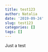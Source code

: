 ```yaml
---
title: test123
author: Natalia
date: '2019-09-24'
slug: test123
categories: []
tags: []
---
```


Just a test